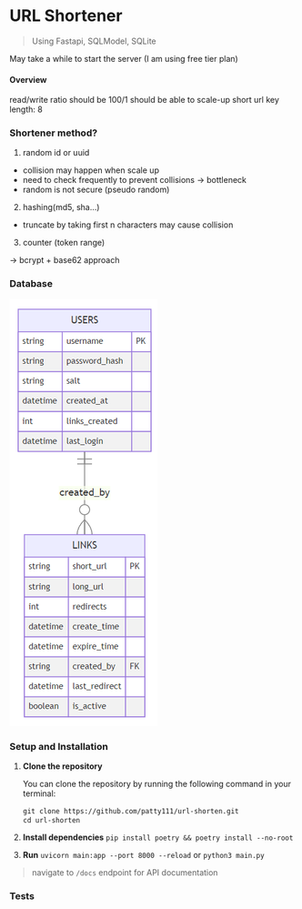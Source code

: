 # URL Shortener
> Using Fastapi, SQLModel, SQLite

May take a while to start the server (I am using free tier plan)

#### Overview
read/write ratio should be 100/1
should be able to scale-up
short url key length: 8

### Shortener method?
1. random id or uuid
- collision may happen when scale up
- need to check frequently to prevent collisions -> bottleneck
- random is not secure (pseudo random)

2. hashing(md5, sha...)
- truncate by taking first n characters may cause collision 

3. counter (token range)


-> bcrypt + base62 approach

### Database
![Alt text](assets/image.png)

### Setup and Installation

1. **Clone the repository**

   You can clone the repository by running the following command in your terminal:

   ```shell
   git clone https://github.com/patty111/url-shorten.git
   cd url-shorten
   ```

2. **Install dependencies**
`pip install poetry && poetry install --no-root`

3. **Run**
`uvicorn main:app --port 8000 --reload` or `python3 main.py`

> navigate to `/docs` endpoint for API documentation

### Tests

